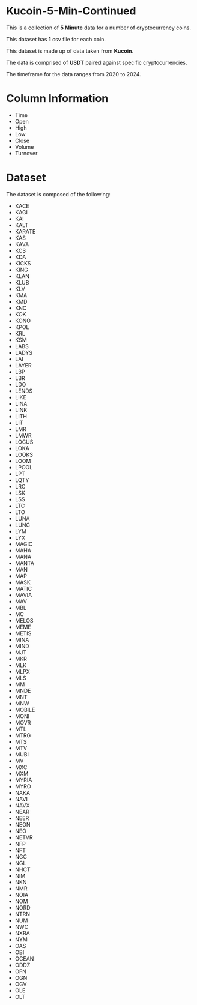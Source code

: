 # Kucoin-5-Min-Continued

This is a collection of **5 Minute** data for a number of cryptocurrency coins.    

This dataset has **1** csv file for each coin.    

This dataset is made up of data taken from **Kucoin**.    

The data is comprised of **USDT** paired against specific cryptocurrencies.

The timeframe for the data ranges from 2020 to 2024.    
       
   
# Column Information         

* Time      
* Open    
* High           
* Low            
* Close       
* Volume         
* Turnover      
      

# Dataset    

The dataset is composed of the following: 

* KACE    
* KAGI   
* KAI    
* KALT    
* KARATE    
* KAS    
* KAVA    
* KCS    
* KDA    
* KICKS    
* KING    
* KLAN    
* KLUB    
* KLV    
* KMA    
* KMD    
* KNC    
* KOK     
* KONO    
* KPOL    
* KRL    
* KSM    
* LABS    
* LADYS    
* LAI    
* LAYER    
* LBP
* LBR    
* LDO    
* LENDS    
* LIKE    
* LINA    
* LINK    
* LITH    
* LIT    
* LMR     
* LMWR    
* LOCUS    
* LOKA    
* LOOKS    
* LOOM 
* LPOOL    
* LPT    
* LQTY      
* LRC     
* LSK   
* LSS    
* LTC    
* LTO    
* LUNA    
* LUNC   
* LYM    
* LYX     
* MAGIC    
* MAHA    
* MANA    
* MANTA    
* MAN    
* MAP    
* MASK     
* MATIC    
* MAVIA    
* MAV     
* MBL    
* MC    
* MELOS     
* MEME     
* METIS    
* MINA 
* MIND    
* MJT     
* MKR    
* MLK    
* MLPX
* MLS    
* MM     
* MNDE    
* MNT    
* MNW    
* MOBILE    
* MONI    
* MOVR     
* MTL    
* MTRG     
* MTS    
* MTV    
* MUBI    
* MV    
* MXC    
* MXM    
* MYRIA    
* MYRO    
* NAKA    
* NAVI    
* NAVX    
* NEAR    
* NEER    
* NEON    
* NEO    
* NETVR    
* NFP    
* NFT     
* NGC    
* NGL    
* NHCT    
* NIM    
* NKN    
* NMR    
* NOIA     
* NOM    
* NORD    
* NTRN    
* NUM    
* NWC     
* NXRA     
* NYM    
* OAS    
* OBI     
* OCEAN    
* ODDZ    
* OFN    
* OGN     
* OGV    
* OLE    
* OLT     
